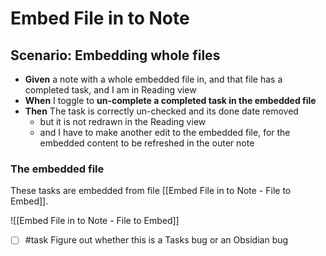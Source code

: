 # Embed File in to Note

## Scenario: Embedding whole files

- **Given** a note with a whole embedded file in, and that file has a completed task, and I am in Reading view
- **When** I toggle to **un-complete a completed task in the embedded file**
- **Then** The task is correctly un-checked and its done date removed
  - but it is not redrawn in the Reading view
  - and I have to make another edit to the embedded file, for the embedded content to be refreshed in the outer note

### The embedded file

These tasks are embedded from file [[Embed File in to Note - File to Embed]].

![[Embed File in to Note - File to Embed]]

- [ ] #task Figure out whether this is a Tasks bug or an Obsidian bug
